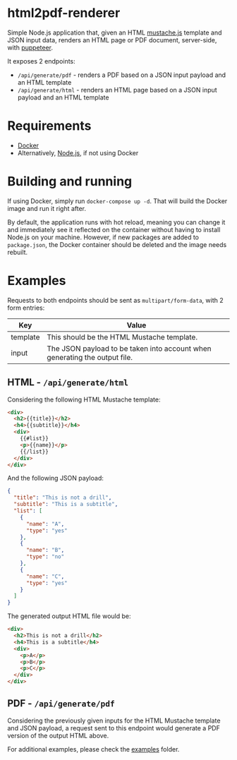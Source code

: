 # html2pdf-renderer

Simple Node.js application that, given an HTML [mustache.js](https://github.com/janl/mustache.js) template and JSON input data, renders an HTML page or PDF document, server-side, with [puppeteer](https://github.com/puppeteer/puppeteer).

It exposes 2 endpoints:

- `/api/generate/pdf` - renders a PDF based on a JSON input payload and an HTML template
- `/api/generate/html` - renders an HTML page based on a JSON input payload and an HTML template

# Requirements

- [Docker](https://www.docker.com/get-started)
- Alternatively, [Node.js](https://nodejs.org), if not using Docker

# Building and running

If using Docker, simply run `docker-compose up -d`. That will build the Docker image and run it right after.

By default, the application runs with hot reload, meaning you can change it and immediately see it reflected on the container without having to install Node.js on your machine. However, if new packages are added to `package.json`, the Docker container should be deleted and the image needs rebuilt.

# Examples

Requests to both endpoints should be sent as `multipart/form-data`, with 2 form entries:

| Key      | Value                                                                      |
| -------- | -------------------------------------------------------------------------- |
| template | This should be the HTML Mustache template.                                 |
| input    | The JSON payload to be taken into account when generating the output file. |

## HTML - `/api/generate/html`

Considering the following HTML Mustache template:

```html
<div>
  <h2>{{title}}</h2>
  <h4>{{subtitle}}</h4>
  <div>
    {{#list}}
    <p>{{name}}</p>
    {{/list}}
  </div>
</div>
```

And the following JSON payload:

```json
{
  "title": "This is not a drill",
  "subtitle": "This is a subtitle",
  "list": [
    {
      "name": "A",
      "type": "yes"
    },
    {
      "name": "B",
      "type": "no"
    },
    {
      "name": "C",
      "type": "yes"
    }
  ]
}
```

The generated output HTML file would be:

```html
<div>
  <h2>This is not a drill</h2>
  <h4>This is a subtitle</h4>
  <div>
    <p>A</p>
    <p>B</p>
    <p>C</p>
  </div>
</div>
```

## PDF - `/api/generate/pdf`

Considering the previously given inputs for the HTML Mustache template and JSON payload, a request sent to this endpoint would generate a PDF version of the output HTML above.

For additional examples, please check the [examples](https://github.com/joaopedropaulo/html2pdf-renderer/tree/master/examples) folder.
